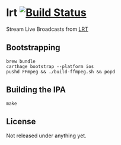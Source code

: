 # lrt [![Build Status](https://travis-ci.com/carlossless/lrt.svg?token=kh8gW3SR4vQpzj5v5SGx&branch=master)](https://travis-ci.com/carlossless/lrt)

Stream Live Broadcasts from [LRT](http://lrt.lt)

## Bootstrapping

```
brew bundle
carthage bootstrap --platform ios
pushd FFmpeg && ./build-ffmpeg.sh && popd
```

## Building the IPA

```
make
```

## License

Not released under anything yet.
